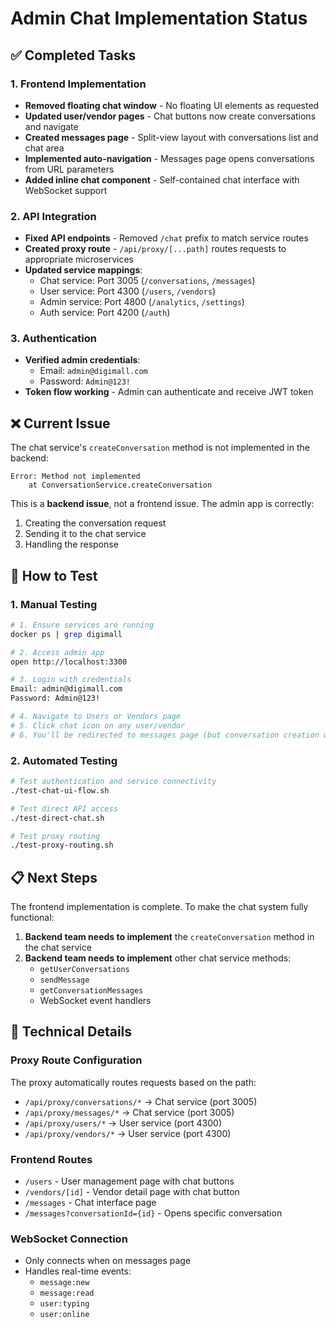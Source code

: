 # Admin Chat Implementation Status

## ✅ Completed Tasks

### 1. Frontend Implementation

- **Removed floating chat window** - No floating UI elements as requested
- **Updated user/vendor pages** - Chat buttons now create conversations and
  navigate
- **Created messages page** - Split-view layout with conversations list and chat
  area
- **Implemented auto-navigation** - Messages page opens conversations from URL
  parameters
- **Added inline chat component** - Self-contained chat interface with WebSocket
  support

### 2. API Integration

- **Fixed API endpoints** - Removed `/chat` prefix to match service routes
- **Created proxy route** - `/api/proxy/[...path]` routes requests to
  appropriate microservices
- **Updated service mappings**:
  - Chat service: Port 3005 (`/conversations`, `/messages`)
  - User service: Port 4300 (`/users`, `/vendors`)
  - Admin service: Port 4800 (`/analytics`, `/settings`)
  - Auth service: Port 4200 (`/auth`)

### 3. Authentication

- **Verified admin credentials**:
  - Email: `admin@digimall.com`
  - Password: `Admin@123!`
- **Token flow working** - Admin can authenticate and receive JWT token

## ❌ Current Issue

The chat service's `createConversation` method is not implemented in the
backend:

```
Error: Method not implemented
    at ConversationService.createConversation
```

This is a **backend issue**, not a frontend issue. The admin app is correctly:

1. Creating the conversation request
2. Sending it to the chat service
3. Handling the response

## 🚀 How to Test

### 1. Manual Testing

```bash
# 1. Ensure services are running
docker ps | grep digimall

# 2. Access admin app
open http://localhost:3300

# 3. Login with credentials
Email: admin@digimall.com
Password: Admin@123!

# 4. Navigate to Users or Vendors page
# 5. Click chat icon on any user/vendor
# 6. You'll be redirected to messages page (but conversation creation will fail)
```

### 2. Automated Testing

```bash
# Test authentication and service connectivity
./test-chat-ui-flow.sh

# Test direct API access
./test-direct-chat.sh

# Test proxy routing
./test-proxy-routing.sh
```

## 📋 Next Steps

The frontend implementation is complete. To make the chat system fully
functional:

1. **Backend team needs to implement** the `createConversation` method in the
   chat service
2. **Backend team needs to implement** other chat service methods:
   - `getUserConversations`
   - `sendMessage`
   - `getConversationMessages`
   - WebSocket event handlers

## 🔧 Technical Details

### Proxy Route Configuration

The proxy automatically routes requests based on the path:

- `/api/proxy/conversations/*` → Chat service (port 3005)
- `/api/proxy/messages/*` → Chat service (port 3005)
- `/api/proxy/users/*` → User service (port 4300)
- `/api/proxy/vendors/*` → User service (port 4300)

### Frontend Routes

- `/users` - User management page with chat buttons
- `/vendors/[id]` - Vendor detail page with chat button
- `/messages` - Chat interface page
- `/messages?conversationId={id}` - Opens specific conversation

### WebSocket Connection

- Only connects when on messages page
- Handles real-time events:
  - `message:new`
  - `message:read`
  - `user:typing`
  - `user:online`
